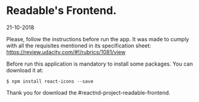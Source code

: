 # Readable's Frontend.
21-10-2018

Please, follow the instructions before run the app. It was made to cumply with all the requisites mentioned in its specification sheet: https://review.udacity.com/#!/rubrics/1081/view

Before run this application is mandatory to install some packages. You can download it at:

    $ npm install react-icons --save

Thank you for download the #reactnd-project-readable-frontend.